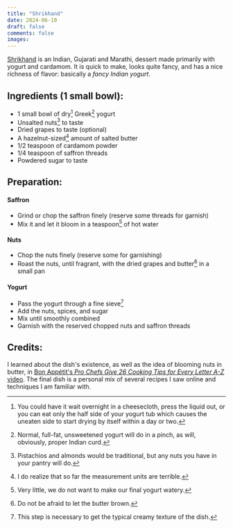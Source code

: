 ```yaml
---
title: "Shrikhand"
date: 2024-06-10
draft: false
comments: false
images:
---
```


[Shrikhand](https://www.howtopronounce.com/shrikhand) is an Indian, Gujarati and Marathi, dessert made primarily with yogurt and cardamom.
It is quick to make, looks quite fancy, and has a nice richness of flavor: basically a *fancy Indian yogurt*.

## Ingredients (1 small bowl):

* 1 small bowl of dry[^dry] Greek[^yogurt] yogurt
* Unsalted nuts[^nuts] to taste
* Dried grapes to taste (optional)
* A hazelnut-sized[^pinch] amount of salted butter
* 1/2 teaspoon of cardamom powder
* 1/4 teaspoon of saffron threads
* Powdered sugar to taste

[^dry]: You could have it wait overnight in a cheesecloth, press the liquid out, or you can eat only the half side of your yogurt tub which causes the uneaten side to start drying by itself within a day or two.

[^yogurt]: Normal, full-fat, unsweetened yogurt will do in a pinch, as will, obviously, proper Indian curd.

[^nuts]: Pistachios and almonds would be traditional, but any nuts you have in your pantry will do.

[^pinch]: I do realize that so far the measurement units are terrible.

## Preparation:

#### Saffron

* Grind or chop the saffron finely (reserve some threads for garnish)
* Mix it and let it bloom in a teaspoon[^water] of hot water

[^water]: Very little, we do not want to make our final yogurt watery.

#### Nuts

* Chop the nuts finely (reserve some for garnishing)
* Roast the nuts, until fragrant, with the dried grapes and butter[^butter] in a small pan

[^butter]: Do not be afraid to let the butter brown.

#### Yogurt

* Pass the yogurt through a fine sieve[^need]
* Add the nuts, spices, and sugar
* Mix until smoothly combined
* Garnish with the reserved chopped nuts and saffron threads

[^need]: This step is necessary to get the typical creamy texture of the dish.

## Credits:

I learned about the dish's existence, as well as the idea of blooming nuts in butter, in [Bon Appétit's *Pro Chefs Give 26 Cooking Tips for Every Letter A-Z* video](https://youtu.be/_LyR8Nhzoxw).
The final dish is a personal mix of several recipes I saw online and techniques I am familiar with.
